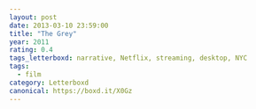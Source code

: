 ```yaml
---
layout: post 
date: 2013-03-10 23:59:00
title: "The Grey"
year: 2011
rating: 0.4
tags_letterboxd: narrative, Netflix, streaming, desktop, NYC
tags:
  - film
category: Letterboxd
canonical: https://boxd.it/X0Gz
---
```

